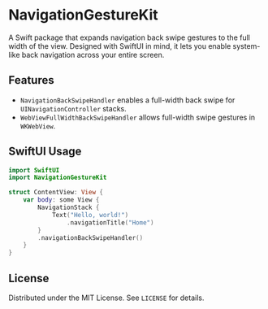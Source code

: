# NavigationGestureKit

A Swift package that expands navigation back swipe gestures to the full width of the view. Designed with SwiftUI in mind, it lets you enable system-like back navigation across your entire screen.

## Features
- `NavigationBackSwipeHandler` enables a full-width back swipe for `UINavigationController` stacks.
- `WebViewFullWidthBackSwipeHandler` allows full-width swipe gestures in `WKWebView`.

## SwiftUI Usage
```swift
import SwiftUI
import NavigationGestureKit

struct ContentView: View {
    var body: some View {
        NavigationStack {
            Text("Hello, world!")
                .navigationTitle("Home")
        }
        .navigationBackSwipeHandler()
    }
}
```

## License
Distributed under the MIT License. See `LICENSE` for details.
